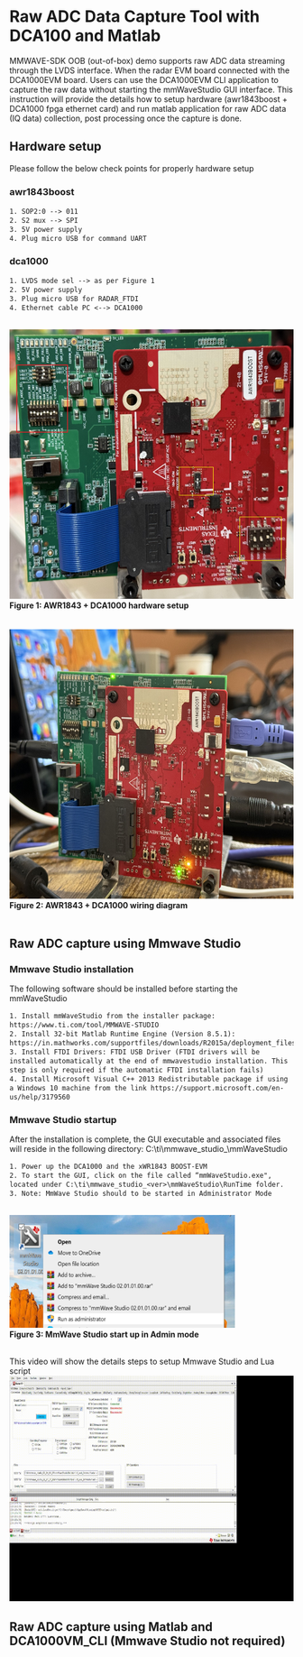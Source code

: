 # Raw ADC Data Capture Tool with DCA100 and Matlab

MMWAVE-SDK OOB (out-of-box) demo supports raw ADC data streaming through the LVDS interface. When the radar EVM board connected with the DCA1000EVM board. Users can use the DCA1000EVM CLI application to capture the raw data without starting the mmWaveStudio GUI interface.
This instruction will provide the details how to setup hardware (awr1843boost + DCA1000 fpga ethernet card) and run matlab application for raw ADC data (IQ data) collection, post processing once the capture is done.

## Hardware setup
Please follow the below check points for properly hardware setup
### awr1843boost
    1. SOP2:0 --> 011
    2. S2 mux --> SPI
    3. 5V power supply
    4. Plug micro USB for command UART
### dca1000 
    1. LVDS mode sel --> as per Figure 1
    2. 5V power supply
    3. Plug micro USB for RADAR_FTDI
    4. Ethernet cable PC <--> DCA1000
</br>
<img src="media/awr1843boost_dca1000_settings.jpg" width="953" height="478" />
<figcaption><b>Figure 1: AWR1843 + DCA1000 hardware setup</b></figcaption>
</br>
</br>
<img src="media/awr1843boost_dca100_wiringdiagram.jpg" width="953" height="478" />
<figcaption><b>Figure 2: AWR1843 + DCA1000 wiring diagram</b></figcaption>
</br>

## Raw ADC capture using Mmwave Studio
### Mmwave Studio installation
The following software should be installed before starting the mmWaveStudio

    1. Install mmWaveStudio from the installer package: https://www.ti.com/tool/MMWAVE-STUDIO
    2. Install 32-bit Matlab Runtime Engine (Version 8.5.1): https://in.mathworks.com/supportfiles/downloads/R2015a/deployment_files/R2015aSP1/installers/win32/MCR_R2015aSP1_win32_installer.exe
    3. Install FTDI Drivers: FTDI USB Driver (FTDI drivers will be installed automatically at the end of mmwavestudio installation. This step is only required if the automatic FTDI installation fails)
    4. Install Microsoft Visual C++ 2013 Redistributable package if using a Windows 10 machine from the link https://support.microsoft.com/en-us/help/3179560

### Mmwave Studio startup
After the installation is complete, the GUI executable and associated files will reside in the following directory: C:\ti\mmwave_studio_<ver>\mmWaveStudio

    1. Power up the DCA1000 and the xWR1843 BOOST-EVM
    2. To start the GUI, click on the file called “mmWaveStudio.exe", located under C:\ti\mmwave_studio_<ver>\mmWaveStudio\RunTime folder.
    3. Note: MmWave Studio should to be started in Administrator Mode
</br>
<img src="media/mmwave_studio_02_01_01_00_run_as_administrator.png" width="400" height="200" />
<figcaption><b>Figure 3: MmWave Studio start up in Admin mode</b></figcaption>
</br>

This video will show the details steps to setup Mmwave Studio and Lua script
<img src="media/Mmwave_Studo_run_Lua_script.gif" width="700" height="400" />

## Raw ADC capture using Matlab and DCA1000VM_CLI (Mmwave Studio not required)
